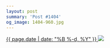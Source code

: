 ```yaml
---
layout: post
summary: 'Post #1404'
og_image: 1404-960.jpg
---
```


<p>
 <time>
  <a href="/1404">
   {{ page.date | date: "%B %-d, %Y" }}
  </a>
 </time>
 <a href="/1404">
  <img data-taken="6/5/2021" sizes="(min-width: 700px) 50vw, calc(100vw - 2rem)" src="{{ site.assets_url }}/1404-480.jpg" srcset="{{ site.assets_url }}/1404-240.jpg 240w, {{ site.assets_url }}/1404-480.jpg 480w, {{ site.assets_url }}/1404-720.jpg 720w, {{ site.assets_url }}/1404-960.jpg 960w"/>
 </a>
</p>
